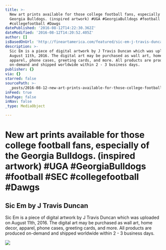 ```yaml
---
title: >-
  New art prints available for those college football fans, especially of the
  Georgia Bulldogs. (inspired artwork) #UGA #GeorgiaBulldogs #football #SEC
  #collegefootball #Dawgs 
datePublished: '2016-08-12T14:22:30.362Z'
dateModified: '2016-08-12T14:20:52.405Z'
author: []
isBasedOnUrl: 'http://fineartamerica.com/featured/sic-em-j-travis-duncan.html'
description: >-
  Sic Em is a piece of digital artwork by J Travis Duncan which was uploaded on
  August 11th, 2016. The digital art may be purchased as wall art, home decor,
  apparel, phone cases, greeting cards, and more. All products are produced
  on-demand and shipped worldwide within 2 - 3 business days.
publisher: {}
via: {}
starred: false
sourcePath: >-
  _posts/2016-08-12-new-art-prints-available-for-those-college-football-fans-es.md
inFeed: true
hasPage: false
inNav: false
_type: MediaObject

---
```

# New art prints available for those college football fans, especially of the Georgia Bulldogs. (inspired artwork) \#UGA \#GeorgiaBulldogs \#football \#SEC \#collegefootball \#Dawgs 

<article style=""><h1>Sic Em by J Travis Duncan</h1><p>Sic Em is a piece of digital artwork by J Travis Duncan which was uploaded on August 11th, 2016. The digital art may be purchased as wall art, home decor, apparel, phone cases, greeting cards, and more. All products are produced on-demand and shipped worldwide within 2 - 3 business days.</p><img src="http://images.fineartamerica.com/images/artworkimages/mediumlarge/1/sic-em-j-travis-duncan.jpg" /></article>